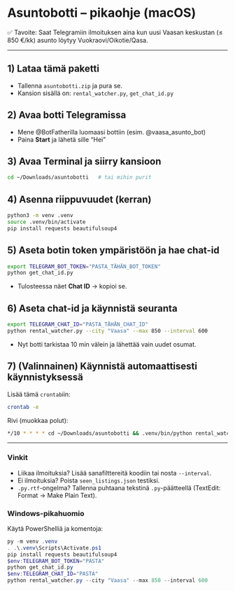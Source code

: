 # Asuntobotti – pikaohje (macOS)

✅ Tavoite: Saat Telegramiin ilmoituksen aina kun uusi Vaasan keskustan (≤ 850 €/kk) asunto löytyy Vuokraovi/Oikotie/Qasa.

---

## 1) Lataa tämä paketti
- Tallenna `asuntobotti.zip` ja pura se.
- Kansion sisällä on: `rental_watcher.py`, `get_chat_id.py`

## 2) Avaa botti Telegramissa
- Mene @BotFatherilla luomaasi bottiin (esim. @vaasa_asunto_bot)
- Paina **Start** ja lähetä sille “Hei”

## 3) Avaa Terminal ja siirry kansioon
```bash
cd ~/Downloads/asuntobotti   # tai mihin purit
```

## 4) Asenna riippuvuudet (kerran)
```bash
python3 -m venv .venv
source .venv/bin/activate
pip install requests beautifulsoup4
```

## 5) Aseta botin token ympäristöön ja hae chat-id
```bash
export TELEGRAM_BOT_TOKEN="PASTA_TÄHÄN_BOT_TOKEN"
python get_chat_id.py
```
- Tulosteessa näet **Chat ID** → kopioi se.

## 6) Aseta chat-id ja käynnistä seuranta
```bash
export TELEGRAM_CHAT_ID="PASTA_TÄHÄN_CHAT_ID"
python rental_watcher.py --city "Vaasa" --max 850 --interval 600
```
- Nyt botti tarkistaa 10 min välein ja lähettää vain uudet osumat.

## 7) (Valinnainen) Käynnistä automaattisesti käynnistyksessä
Lisää tämä `crontab`iin:
```bash
crontab -e
```
Rivi (muokkaa polut):
```bash
*/10 * * * * cd ~/Downloads/asuntobotti && .venv/bin/python rental_watcher.py --city "Vaasa" --max 850 >> rental.log 2>&1
```

---

### Vinkit
- Liikaa ilmoituksia? Lisää sanafilttereitä koodiin tai nosta `--interval`.
- Ei ilmoituksia? Poista `seen_listings.json` testiksi.
- `.py.rtf`-ongelma? Tallenna puhtaana tekstinä `.py`-päätteellä (TextEdit: Format → Make Plain Text).

### Windows-pikahuomio
Käytä PowerShelliä ja komentoja:
```powershell
py -m venv .venv
. .\.venv\Scripts\Activate.ps1
pip install requests beautifulsoup4
$env:TELEGRAM_BOT_TOKEN="PASTA"
python get_chat_id.py
$env:TELEGRAM_CHAT_ID="PASTA"
python rental_watcher.py --city "Vaasa" --max 850 --interval 600
```
